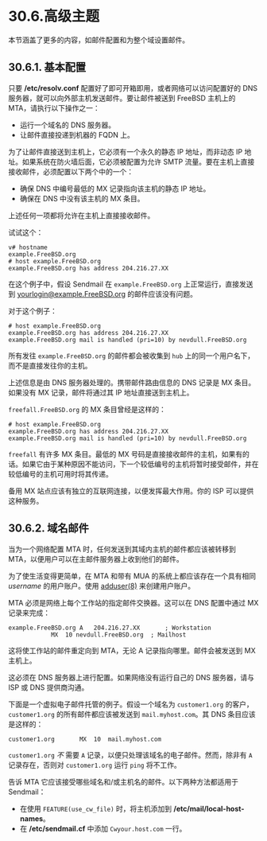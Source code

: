 # 30.6.高级主题

本节涵盖了更多的内容，如邮件配置和为整个域设置邮件。

## 30.6.1. 基本配置

只要 **/etc/resolv.conf** 配置好了即可开箱即用，或者网络可以访问配置好的 DNS 服务器，就可以向外部主机发送邮件。要让邮件被送到 FreeBSD 主机上的 MTA，请执行以下操作之一：

- 运行一个域名的 DNS 服务器。
- 让邮件直接投递到机器的 FQDN 上。

为了让邮件直接送到主机上，它必须有一个永久的静态 IP 地址，而非动态 IP 地址。如果系统在防火墙后面，它必须被配置为允许 SMTP 流量。要在主机上直接接收邮件，必须配置以下两个中的一个：

- 确保 DNS 中编号最低的 MX 记录指向该主机的静态 IP 地址。
- 确保在 DNS 中没有该主机的 MX 条目。

上述任何一项都将允许在主机上直接接收邮件。

试试这个：

```
v# hostname
example.FreeBSD.org
# host example.FreeBSD.org
example.FreeBSD.org has address 204.216.27.XX
```

在这个例子中，假设 Sendmail 在 `example.FreeBSD.org` 上正常运行，直接发送到 <yourlogin@example.FreeBSD.org> 的邮件应该没有问题。

对于这个例子：

```
# host example.FreeBSD.org
example.FreeBSD.org has address 204.216.27.XX
example.FreeBSD.org mail is handled (pri=10) by nevdull.FreeBSD.org
```

所有发往 `example.FreeBSD.org` 的邮件都会被收集到 `hub` 上的同一个用户名下，而不是直接发往你的主机。

上述信息是由 DNS 服务器处理的。携带邮件路由信息的 DNS 记录是 MX 条目。如果没有 MX 记录，邮件将通过其 IP 地址直接送到主机上。

`freefall.FreeBSD.org` 的 MX 条目曾经是这样的：

```
# host example.FreeBSD.org
example.FreeBSD.org has address 204.216.27.XX
example.FreeBSD.org mail is handled (pri=10) by nevdull.FreeBSD.org
```

`freefall` 有许多 MX 条目。最低的 MX 号码是直接接收邮件的主机，如果有的话。如果它由于某种原因不能访问，下一个较低编号的主机将暂时接受邮件，并在较低编号的主机可用时将其传递。

备用 MX 站点应该有独立的互联网连接，以便发挥最大作用。你的 ISP 可以提供这种服务。

## 30.6.2. 域名邮件

当为一个网络配置 MTA 时，任何发送到其域内主机的邮件都应该被转移到 MTA，以便用户可以在主邮件服务器上收到他们的邮件。

为了使生活变得更简单，在 MTA 和带有 MUA 的系统上都应该存在一个具有相同 _username_ 的用户账户。使用 [adduser(8)](https://www.freebsd.org/cgi/man.cgi?query=adduser&sektion=8&format=html) 来创建用户账户。

MTA 必须是网络上每个工作站的指定邮件交换器。这可以在 DNS 配置中通过 MX 记录来完成：

```
example.FreeBSD.org	A	204.216.27.XX		; Workstation
			MX	10 nevdull.FreeBSD.org	; Mailhost
```

这将使工作站的邮件重定向到 MTA，无论 A 记录指向哪里。邮件会被发送到 MX 主机上。

这必须在 DNS 服务器上进行配置。如果网络没有运行自己的 DNS 服务器，请与 ISP 或 DNS 提供商沟通。

下面是一个虚拟电子邮件托管的例子。假设一个域名为 `customer1.org` 的客户，`customer1.org` 的所有邮件都应该被发送到 `mail.myhost.com`。其 DNS 条目应该是这样的：

```
customer1.org		MX	10	mail.myhost.com
```

`customer1.org` _不_ 需要 `A` 记录，以便只处理该域名的电子邮件。然而，除非有 `A` 记录存在，否则对 `customer1.org` 运行 `ping` 将不工作。

告诉 MTA 它应该接受哪些域名和/或主机名的邮件。以下两种方法都适用于 Sendmail：

- 在使用 `FEATURE(use_cw_file)` 时，将主机添加到 **/etc/mail/local-host-names**。
- 在 **/etc/sendmail.cf** 中添加 `Cwyour.host.com` 一行。